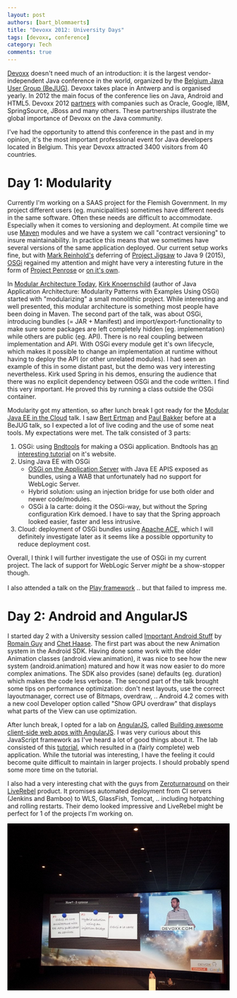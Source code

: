 ```yaml
---
layout: post
authors: [bart_blommaerts]
title: "Devoxx 2012: University Days"
tags: [devoxx, conference]
category: Tech
comments: true
---
```


<a title="Devoxx" href="http://www.devoxx.com/" target="_blank">Devoxx</a> doesn't need much of an introduction: it is the largest vendor-independent Java conference in the world, organized by the <a title="BeJUG" href="http://www.bejug.org" target="_blank">Belgium Java User Group (BeJUG)</a>. Devoxx takes place in Antwerp and is organised yearly. In 2012 the main focus of the conference lies on Java, Android and HTML5. Devoxx 2012 <a title="Partners" href="http://www.devoxx.com/display/DV12/Partners" target="_blank">partners</a> with companies such as Oracle, Google, IBM, SpringSource, JBoss and many others. These partnerships illustrate the global importance of Devoxx on the Java community.

I've had the opportunity to attend this conference in the past and in my opinion, it's the most important professional event for Java developers located in Belgium. This year Devoxx attracted 3400 visitors from 40 countries.
<h1>Day 1: Modularity</h1>
Currently I'm working on a SAAS project for the Flemish Government. In my project different users (eg. municipalities) sometimes have different needs in the same software. Often these needs are difficult to accommodate. Especially when it comes to versioning and deployment. At compile time we use <a title="Maven" href="http://maven.apache.org/" target="_blank">Maven</a> modules and we have a system we call "contract versioning" to insure maintainability. In practice this means that we sometimes have several versions of the same application deployed. Our current setup works fine, but with <a title="Mark Reinhold" href="http://mreinhold.org/blog/on-the-next-train" target="_blank">Mark Reinhold's</a> deferring of <a title="Project Jigsaw" href="http://openjdk.java.net/projects/jigsaw/" target="_blank">Project Jigsaw</a> to Java 9 (2015), <a title="OSGi" href="http://www.osgi.org/" target="_blank">OSGi</a> regained my attention and might have very a interesting future in the form of <a title="Prokect Penrose" href="http://openjdk.java.net/projects/penrose/" target="_blank">Project Penrose</a> or <a title="OSGi" href="http://blog.osgi.org/2012/08/osgi-picking-up-pieces.html" target="_blank">on it's own</a>.

In <a title="Modular Architecture Today" href="http://www.devoxx.com/display/DV12/Modular+Architecture+Today" target="_blank">Modular Architecture Today</a>, <a title="Kirk Knoernschild" href="http://www.devoxx.com/display/DV12/Kirk+Knoernschild" target="_blank">Kirk Knoernschild</a> (author of Java Application Architecture: Modularity Patterns with Examples Using OSGi) started with "modularizing" a small monolithic project. While interesting and well presented, this modular architecture is something most people have been doing in Maven. The second part of the talk, was about OSGi, introducing bundles (= JAR + Manifest) and import/export-functionality to make sure some packages are left completely hidden (eg. implementation) while others are public (eg. API). There is no real coupling between implementation and API. With OSGi every module get it's own lifecycle, which makes it possible to change an implementation at runtime without having to deploy the API (or other unrelated modules). I had seen an example of this in some distant past, but the demo was very interesting nevertheless. Kirk used Spring in his demos, ensuring the audience that there was no explicit dependency between OSGi and the code written. I find this very important. He proved this by running a class outside the OSGi container.

Modularity got my attention, so after lunch break I got ready for the <a title="Modular Java EE in the Cloud" href="http://www.devoxx.com/display/DV12/Modular+Java+EE+in+the+Cloud++A+Practical+Guide+to+Modularity+in+the+Cloud+Age." target="_blank">Modular Java EE in the Cloud</a> talk. I saw <a title="Bert Ertman" href="http://www.devoxx.com/display/DV12/Bert+Ertman" target="_blank">Bert Ertman</a> and <a title="Paul Bakker" href="http://www.devoxx.com/display/DV12/Paul+Bakker" target="_blank">Paul Bakker</a> before at a BeJUG talk, so I expected a lot of live coding and the use of some neat tools. My expectations were met. The talk consisted of 3 parts:
<ol>
	<li>OSGi: using <a title="Bndtools" href="http://www.bndtools.org/" target="_blank">Bndtools</a> for making a OSGi application. Bndtools has <a title="Bndtools Tutorial" href="http://bndtools.org/tutorial.html" target="_blank">an interesting tutorial</a> on it's website.</li>
	<li>Using Java EE with OSGi
<ul>
	<li><a title="OSGi on GlassFish" href="http://docs.oracle.com/cd/E18930_01/html/821-2418/gkqff.html" target="_blank">OSGi on the Application Server</a> with Java EE APIS exposed as bundles, using a WAB that unfortunately had no support for WebLogic Server.</li>
	<li>Hybrid solution: using an injection bridge for use both older and newer code/modules.</li>
	<li>OSGi à la carte: doing it the OSGi-way, but without the Spring configuration Kirk demoed. I have to say that the Spring approach looked easier, faster and less intrusive.</li>
</ul>
</li>
	<li>Cloud: deployment of OSGi bundles using <a title="Apache ACE" href="http://ace.apache.org/" target="_blank">Apache ACE</a>, which I will definitely investigate later as it seems like a possible opportunity to reduce deployment cost.</li>
</ol>
<div>Overall, I think I will further investigate the use of OSGi in my current project. The lack of support for WebLogic Server <em>might</em> be a show-stopper though.</div>
<div>&nbsp;</div>
<div>I also attended a talk on the <a title="Play Framework" href="http://www.playframework.org/" target="_blank">Play framework</a> .. but that failed to impress me.</div>

<h1>Day 2: Android and AngularJS</h1>
I started day 2 with a University session called <a title="Important Android Stuff" href="http://www.devoxx.com/display/DV12/Important+Android+Stuff" target="_blank">Important Android Stuff</a> by <a title="Romain Guy" href="http://www.devoxx.com/display/DV12/Romain+Guy" target="_blank">Romain Guy</a> and <a title="Chet Haase" href="http://www.devoxx.com/display/DV12/Chet+Haase" target="_blank">Chet Haase</a>. The first part was about the new Animation system in the Android SDK. Having done some work with the older Animation classes (android.view.animation), it was nice to see how the new system (android.animation) matured and how it was now easier to do more complex animations. The SDK also provides (sane) defaults (eg. duration) which makes the code less verbose. The second part of the talk brought some tips on performance optimization: don't nest layouts, use the correct layoutmanager, correct use of Bitmaps, overdraw, .. Android 4.2 comes with a new cool Developer option called "Show GPU overdraw" that displays what parts of the View can use optimization.

After lunch break, I opted for a lab on <a title="AngjularJS" href="http://angularjs.org/" target="_blank">AngularJS</a>, called <a title="AngularJS" href="http://www.devoxx.com/display/DV12/Building+awesome+client-side+web+apps+with+AngularJS" target="_blank">Building awesome client-side web apps with AngularJS</a>. I was very curious about this JavaScript framework as I've heard a lot of good things about it. The lab consisted of this <a title="tutorial" href="https://docs.google.com/document/pub?id=1Fzq60IBaSf5mnsLWhig5nhZ9cJT85sresp0NqNIwh1I" target="_blank">tutorial</a>, which resulted in a (fairly complete) web application. While the tutorial was interesting, I have the feeling it could become quite difficult to maintain in larger projects. I should probably spend some more time on the tutorial.

I also had a very interesting chat with the guys from <a title="Zeroturnaround" href="http://zeroturnaround.com/" target="_blank">Zeroturnaround</a> on their <a title="LiveRebel" href="http://zeroturnaround.com/software/liverebel/" target="_blank">LiveRebel</a> product. It promises automated deployment from CI servers (Jenkins and Bamboo) to WLS, GlassFish, Tomcat, .. including hotpatching and rolling restarts. Their demo looked impressive and LiveRebel might be perfect for 1 of the projects I'm working on.
<p style="text-align: center;">
	<img class="image fit" alt="Modular Java EE in the Cloud" src="/img/older/2012-11-12-14.26.35-800x600.jpg">
</p>
